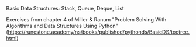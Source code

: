 Basic Data Structures: Stack, Queue, Deque, List


Exercises from chapter 4 of Miller & Ranum "Problem Solving With Algorithms and Data Structures Using Python" 
(https://runestone.academy/ns/books/published/pythonds/BasicDS/toctree.html) 
